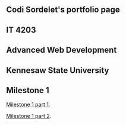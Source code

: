 ## Codi Sordelet's portfolio page
## IT 4203
## Advanced Web Development
## Kennesaw State University



## Milestone 1
 [Milestone 1 part 1](codisordelet.com/m1p1.html).

 [Milestone 1 part 2](codisordelet.com/m1p2.html).



```


